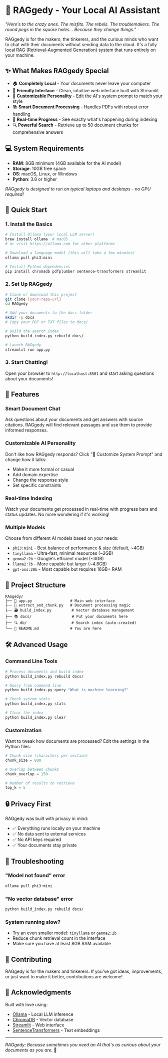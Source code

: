 # 🧸 RAGgedy - Your Local AI Assistant

*"Here's to the crazy ones. The misfits. The rebels. The troublemakers. The round pegs in the square holes... Because they change things."*

RAGgedy is for the makers, the tinkerers, and the curious minds who want to chat with their documents without sending data to the cloud. It's a fully local RAG (Retrieval-Augmented Generation) system that runs entirely on your machine.

## ✨ What Makes RAGgedy Special

- 🏠 **Completely Local** - Your documents never leave your computer
- 🧸 **Friendly Interface** - Clean, intuitive web interface built with Streamlit
- 🎯 **Customizable Personality** - Edit the AI's system prompt to match your style
- 📚 **Smart Document Processing** - Handles PDFs with robust error handling
- 🚀 **Real-time Progress** - See exactly what's happening during indexing
- 🔍 **Powerful Search** - Retrieve up to 50 document chunks for comprehensive answers

## 💻 System Requirements

- **RAM**: 8GB minimum (4GB available for the AI model)
- **Storage**: 10GB free space 
- **OS**: macOS, Linux, or Windows
- **Python**: 3.8 or higher

*RAGgedy is designed to run on typical laptops and desktops - no GPU required!*

## 🚀 Quick Start

### 1. Install the Basics
```bash
# Install Ollama (your local LLM server)
brew install ollama  # macOS
# or visit https://ollama.com for other platforms

# Download a language model (this will take a few minutes)
ollama pull phi3:mini

# Install Python dependencies
pip install chromadb pdfplumber sentence-transformers streamlit
```

### 2. Set Up RAGgedy
```bash
# Clone or download this project
git clone [your-repo-url]
cd RAGgedy

# Add your documents to the docs folder
mkdir -p docs
# Copy your PDF or TXT files to docs/

# Build the search index
python build_index.py rebuild docs/

# Launch RAGgedy
streamlit run app.py
```

### 3. Start Chatting!
Open your browser to `http://localhost:8501` and start asking questions about your documents!

## 🎯 Features

### Smart Document Chat
Ask questions about your documents and get answers with source citations. RAGgedy will find relevant passages and use them to provide informed responses.

### Customizable AI Personality
Don't like how RAGgedy responds? Click "🎯 Customize System Prompt" and change how it talks:
- Make it more formal or casual
- Add domain expertise
- Change the response style
- Set specific constraints

### Real-time Indexing
Watch your documents get processed in real-time with progress bars and status updates. No more wondering if it's working!

### Multiple Models
Choose from different AI models based on your needs:
- `phi3:mini` - Best balance of performance & size (default, ~4GB)
- `tinyllama` - Ultra-fast, minimal resources (~2GB) 
- `gemma2:2b` - Google's efficient model (~3GB)
- `llama2:7b` - More capable but larger (~4.8GB)
- `gpt-oss:20b` - Most capable but requires 16GB+ RAM

## 📁 Project Structure

```
RAGgedy/
├── 🧸 app.py                 # Main web interface
├── 📄 extract_and_chunk.py   # Document processing magic
├── 🗃️ build_index.py         # Vector database management
├── 📚 docs/                  # Put your documents here
├── 🔍 db/                    # Search index (auto-created)
└── 📖 README.md              # You are here
```

## 🛠️ Advanced Usage

### Command Line Tools

```bash
# Process documents and build index
python build_index.py rebuild docs/

# Query from command line
python build_index.py query "What is machine learning?"

# Check system stats
python build_index.py stats

# Clear the index
python build_index.py clear
```

### Customization

Want to tweak how documents are processed? Edit the settings in the Python files:

```python
# Chunk size (characters per section)
chunk_size = 800

# Overlap between chunks
chunk_overlap = 150

# Number of results to retrieve
top_k = 5
```

## 🔒 Privacy First

RAGgedy was built with privacy in mind:
- ✅ Everything runs locally on your machine
- ✅ No data sent to external services
- ✅ No API keys required
- ✅ Your documents stay private

## 🐛 Troubleshooting

### "Model not found" error
```bash
ollama pull phi3:mini
```

### "No vector database" error
```bash
python build_index.py rebuild docs/
```

### System running slow?
- Try an even smaller model: `tinyllama` or `gemma2:2b`
- Reduce chunk retrieval count in the interface
- Make sure you have at least 8GB RAM available

## 🤝 Contributing

RAGgedy is for the makers and tinkerers. If you've got ideas, improvements, or just want to make it better, contributions are welcome!

## 💝 Acknowledgments

Built with love using:
- [Ollama](https://ollama.com/) - Local LLM inference
- [ChromaDB](https://www.trychroma.com/) - Vector database
- [Streamlit](https://streamlit.io/) - Web interface
- [SentenceTransformers](https://www.sbert.net/) - Text embeddings

---

*RAGgedy: Because sometimes you need an AI that's as curious about your documents as you are.* 🧸